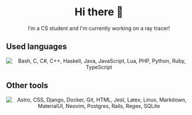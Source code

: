 <h1 align="center">Hi there 👋</h1>
<p align="center">I’m a CS student and I'm currently working on a ray tracer!</p>

## Used languages
<p align="center"><img src="https://skillicons.dev/icons?i=bash,c,cs,cpp,haskell,java,js,lua,php,py,ruby,ts&perline=6" alt="Bash, C, C#, C++, Haskell, Java, JavaScript, Lua, PHP, Python, Ruby, TypeScript"/></p>

## Other tools
<p align="center"><img src="https://skillicons.dev/icons?i=astro,css,django,docker,git,html,jest,latex,linux,md,materialui,neovim,postgres,rails,regex,sqlite&perline=8" alt="Astro, CSS, Django, Docker, Git, HTML, Jest, Latex, Linux, Markdown, MaterialUI, Neovim, Postgres, Rails, Regex, SQLite"/></p>
